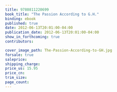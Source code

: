 ```yaml
---
title: 9780811220699
book_title: "The Passion According to G.H."
binding: ebook
published: true
date: 2012-06-13T20:01:00-04:00
publication_date: 2012-06-13T20:01:00-04:00
show_in_forthcoming: true
contributors:

cover_image_path: The-Passion-According-to-GH.jpg
forsale: true
saleprice:
shipping_charge:
price_us: 15.95
price_cn:
trim_size:
page_count:
---
```


